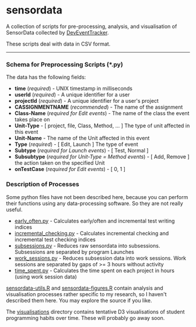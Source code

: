 # sensordata

A collection of scripts for pre-processing, analysis, and visualisation of SensorData collected by [DevEventTracker](https://github.com/web-cat/eclipse-plugins-importer-exporter/tree/DevEventTrackerAddition).

These scripts deal with data in CSV format.

---

### Schema for Preprocessing Scripts (\*.py)
The data has the following fields:

* **time** (*required*) - UNIX timestamp in milliseconds
* **userId** (*required*) - A unique identifier for a user
* **projectId** (*required*) - A unique identifier for a user's project
* **CASSIGNMENTNAME** (*recommended*) - The name of the assignment
* **Class-Name** (*required for Edit events*) - The name of the class the event takes place on
* **Unit-Type** - [ project, file, Class, Method, ... ] The type of unit affected in this event
* **Unit-Name** - The name of the Unit affected in this event
* **Type** (*required*) - [ Edit, Launch ] The type of event
* **Subtype** (*required for Launch events*) - [ Test, Normal ]
* **Subsubtype** (*required for Unit-Type = Method events*) - [ Add, Remove ] the action taken on the specified Unit
* **onTestCase** (*required for Edit events*) - [ 0, 1 ]

### Description of Processes
Some python files have not been described here, because you can perform their functions using any data-processing software. So they are not really useful.

* [early_often.py](early_often.py) - Calculates early/often and incremental test writing indices
* [incremental_checking.py](incremental_checking.py) - Calculates incremental checking and incremental test checking indices
* [subsessions.py](subsessions.py) - Reduces raw sensordata into subsessions. Subsessions are separated by program Launches
* [work_sessions.py](work_sessions.py) - Reduces subsession data into work sessions. Work sessions are separated by gaps of >= 3 hours without activity
* [time_spent.py](time_spent.py) - Calculates the time spent on each project in hours (using work session data)

[sensordata-utils.R](sensordata-utils.R) and [sensordata-figures.R](sensordata-figures.R) contain analysis and visualisation processes rather specific to my research, so I haven't described them here.
You may explore the source if you like.

The [visualisations](visualisations) directory contains tentative D3 visualisations of student programming habits over time. These will probably go away soon.
